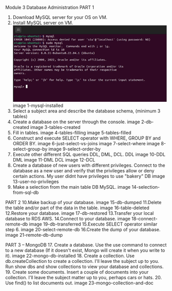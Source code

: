 Module 3 Database Administration
PART 1
1. Download MySQL server for your OS on VM.
2. Install MySQL server on VM.
![Alt text](/2_db/Screenshots/1-mysql-installed.jpg?raw=true)
image 1-mysql-installed
3. Select a subject area and describe the database schema, (minimum 3 tables)
4. Create a database on the server through the console.
image 2-db-created
image 3-tables-created
5. Fill in tables.
image 4-tables-filling
image 5-tables-filled
6. Construct and execute SELECT operator with WHERE, GROUP BY and ORDER BY.
image 6-just-select-vs-joins
image 7-select-where
image 8-select-group-by
image 9-select-order-by
7. Execute other different SQL queries DDL, DML, DCL.
DDL
image 10-DDL
DML
image 11-DML
DCL
image 12-DCL
8. Create a database of new users with different privileges. Connect to the
database as a new user and verify that the privileges allow or deny certain
actions.
My user didnt have privileges to use "bakery" DB
image 13-user-no-privileges
9. Make a selection from the main table DB MySQL.
image 14-selection-from-sql-db


PART 2
10.Make backup of your database.
image 15-db-dumped
11.Delete the table and/or part of the data in the table.
image 16-table-deleted
12.Restore your database.
image 17-db-restored
13.Transfer your local database to RDS AWS.
14.Connect to your database.
image 18-connect-remote-db
image 19-db-transferred
15.Execute SELECT operator similar step 6.
image 20-select-remote-db
16.Create the dump of your database.
image 21-remote-db-dump


PART 3 – MongoDB
17. Create a database. Use the use command to connect to a new database (If it
doesn't exist, Mongo will create it when you write to it).
image 22-mongo-db-installed
18. Create a collection. Use db.createCollection to create a collection. I'll leave the
subject up to you. Run show dbs and show collections to view your database and collections.
19. Create some documents. Insert a couple of documents into your collection. I'll
leave the subject matter up to you, perhaps cars or hats.
20. Use find() to list documents out.
image 23-mongo-collection-and-doc